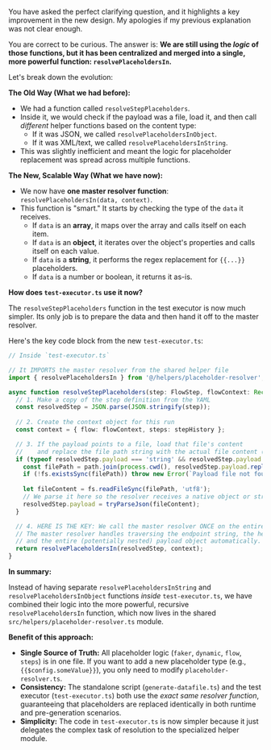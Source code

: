 You have asked the perfect clarifying question, and it highlights a key improvement in the new design. My apologies if my previous explanation was not clear enough.

You are correct to be curious. The answer is: **We are still using the *logic* of those functions, but it has been centralized and merged into a single, more powerful function: `resolvePlaceholdersIn`.**

Let's break down the evolution:

**The Old Way (What we had before):**
*   We had a function called `resolveStepPlaceholders`.
*   Inside it, we would check if the payload was a file, load it, and then call *different* helper functions based on the content type:
    *   If it was JSON, we called `resolvePlaceholdersInObject`.
    *   If it was XML/text, we called `resolvePlaceholdersInString`.
*   This was slightly inefficient and meant the logic for placeholder replacement was spread across multiple functions.

**The New, Scalable Way (What we have now):**
*   We now have **one master resolver function**: `resolvePlaceholdersIn(data, context)`.
*   This function is "smart." It starts by checking the type of the `data` it receives.
    *   If `data` is an **array**, it maps over the array and calls itself on each item.
    *   If `data` is an **object**, it iterates over the object's properties and calls itself on each value.
    *   If `data` is a **string**, it performs the regex replacement for `{{...}}` placeholders.
    *   If `data` is a number or boolean, it returns it as-is.

**How does `test-executor.ts` use it now?**

The `resolveStepPlaceholders` function in the test executor is now much simpler. Its only job is to prepare the data and then hand it off to the master resolver.

Here's the key code block from the new `test-executor.ts`:

```typescript
// Inside `test-executor.ts`

// It IMPORTS the master resolver from the shared helper file
import { resolvePlaceholdersIn } from '@/helpers/placeholder-resolver'; 

async function resolveStepPlaceholders(step: FlowStep, flowContext: Record<string, any>, stepHistory: Record<string, any>): Promise<TestCase> {
  // 1. Make a copy of the step definition from the YAML
  const resolvedStep = JSON.parse(JSON.stringify(step)); 
  
  // 2. Create the context object for this run
  const context = { flow: flowContext, steps: stepHistory };

  // 3. If the payload points to a file, load that file's content
  //    and replace the file path string with the actual file content (as a JS object/string).
  if (typeof resolvedStep.payload === 'string' && resolvedStep.payload.startsWith('file://')) {
    const filePath = path.join(process.cwd(), resolvedStep.payload.replace('file://', ''));
    if (!fs.existsSync(filePath)) throw new Error(`Payload file not found: ${filePath}`);
    
    let fileContent = fs.readFileSync(filePath, 'utf8');
    // We parse it here so the resolver receives a native object or string
    resolvedStep.payload = tryParseJson(fileContent);
  }

  // 4. HERE IS THE KEY: We call the master resolver ONCE on the entire step object.
  // The master resolver handles traversing the endpoint string, the headers object,
  // and the entire (potentially nested) payload object automatically.
  return resolvePlaceholdersIn(resolvedStep, context);
}
```

**In summary:**

Instead of having separate `resolvePlaceholdersInString` and `resolvePlaceholdersInObject` functions *inside* `test-executor.ts`, we have combined their logic into the more powerful, recursive `resolvePlaceholdersIn` function, which now lives in the shared `src/helpers/placeholder-resolver.ts` module.

**Benefit of this approach:**
*   **Single Source of Truth:** All placeholder logic (`faker`, `dynamic`, `flow`, `steps`) is in one file. If you want to add a new placeholder type (e.g., `{{$config.someValue}}`), you only need to modify `placeholder-resolver.ts`.
*   **Consistency:** The standalone script (`generate-datafile.ts`) and the test executor (`test-executor.ts`) both use the *exact same resolver function*, guaranteeing that placeholders are replaced identically in both runtime and pre-generation scenarios.
*   **Simplicity:** The code in `test-executor.ts` is now simpler because it just delegates the complex task of resolution to the specialized helper module.